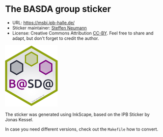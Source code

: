 # The BASDA group sticker

* URL: https://msbi.ipb-halle.de/
* Sticker maintainer: [Steffen Neumann](https://www.ipb-halle.de/en/employee/steffen-neumann/)
* License: Creative Commons Attribution
  [CC-BY](https://creativecommons.org/licenses/by/4.0/). Feel free to
  share and adapt, but don't forget to credit the author.

<p align = "left">
<img src="./BASDA.png" height="200">
</p>

The sticker was generated using InkScape, based on the IPB Sticker by Jonas
Kessel.

In case you need different versions, check out the `Makefile` how to convert.

